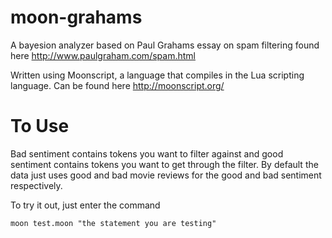 moon-grahams
============

A bayesion analyzer based on Paul Grahams essay on spam filtering found here http://www.paulgraham.com/spam.html

Written using Moonscript, a language that compiles in the Lua scripting language.  Can be found here http://moonscript.org/

To Use
======

Bad sentiment contains tokens you want to filter against and good sentiment contains tokens you want to get through the filter.   By default the data just uses good and bad movie reviews for the good and bad sentiment respectively.  

To try it out, just enter the command

```
moon test.moon "the statement you are testing"
```

